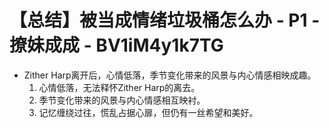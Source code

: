 # 【总结】被当成情绪垃圾桶怎么办 - P1 - 撩妹成成 - BV1iM4y1k7TG

-   Zither Harp离开后，心情低落，季节变化带来的风景与内心情感相映成趣。
    1.  心情低落，无法释怀Zither Harp的离去。
    2.  季节变化带来的风景与内心情感相互映衬。
    3.  记忆缠绕过往，慌乱占据心扉，但仍有一丝希望和美好。